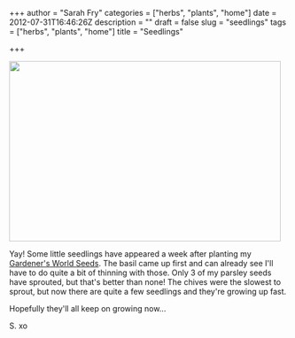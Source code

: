 +++
author = "Sarah Fry"
categories = ["herbs", "plants", "home"]
date = 2012-07-31T16:46:26Z
description = ""
draft = false
slug = "seedlings"
tags = ["herbs", "plants", "home"]
title = "Seedlings"

+++


<a href="http://sweetaspi.co.uk/content/images/2012/07/IMGP3379.jpg"><img class="aligncenter size-full wp-image-1112" title="herbseedlings" src="http://sweetaspi.co.uk/content/images/2012/07/IMGP3379.jpg" alt="" width="490" height="326" /></a>

Yay! Some little seedlings have appeared a week after planting my <a title="Grow Your Own Herbs" href="http://sweetaspi.co.uk/grow-your-own-herbs/">Gardener's World Seeds</a>. The basil came up first and can already see I'll have to do quite a bit of thinning with those. Only 3 of my parsley seeds have sprouted, but that's better than none! The chives were the slowest to sprout, but now there are quite a few seedlings and they're growing up fast.

Hopefully they'll all keep on growing now...

S. xo

